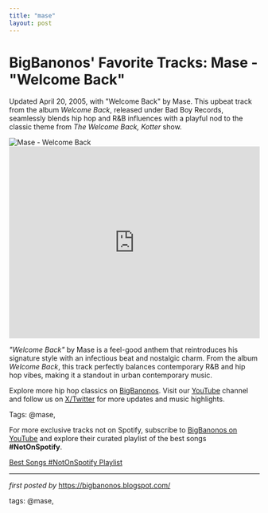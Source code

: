 ```yaml
---
title: "mase"
layout: post
---
```

<!-- Post Title -->
<h1 >BigBanonos' Favorite Tracks: Mase - "Welcome Back"</h1> <!-- Introductory Text -->
<p >Updated April 20, 2005, with "Welcome Back" by Mase. This upbeat track from the album <em>Welcome Back</em>, released under Bad Boy Records, seamlessly blends hip hop and R&B influences with a playful nod to the classic theme from <em>The Welcome Back, Kotter</em> show.</p> <!-- Featured Image -->
<div > <img src="https://upload.wikimedia.org/wikipedia/en/0/01/Mase_-_Welcome_Back_single.jpg" alt="Mase - Welcome Back" />
</div> <!-- YouTube Video Embed -->
<div > <iframe width="100%" height="385" src="https://www.youtube.com/embed/vNey0PR46F4" title="Mase - Welcome Back (Official Music Video)" frameborder="0" allow="accelerometer; autoplay; clipboard-write; encrypted-media; gyroscope; picture-in-picture; web-share" referrerpolicy="strict-origin-when-cross-origin" allowfullscreen></iframe>
</div> <!-- Song Information -->
<div > <p><em>"Welcome Back"</em> by Mase is a feel-good anthem that reintroduces his signature style with an infectious beat and nostalgic charm. From the album <em>Welcome Back</em>, this track perfectly balances contemporary R&B and hip hop vibes, making it a standout in urban contemporary music.</p>
</div> <!-- Footer Links -->
<div > <p>Explore more hip hop classics on <a href="https://bigbanonos.blogspot.com/" target="_blank">BigBanonos</a>. Visit our <a href="https://www.youtube.com/@BigBanonos" target="_blank">YouTube</a> channel and follow us on <a href="https://x.com/bigbanonos" target="_blank">X/Twitter</a> for more updates and music highlights.</p>
</div> <!-- Tags -->
<p >Tags: @mase,</p>


<!--Subscribe and Playlist Links-->
<div>
    <p>For more exclusive tracks not on Spotify, subscribe to <a href="https://www.youtube.com/@BigBanonos" target="_blank">BigBanonos on YouTube</a> and explore their curated playlist of the best songs <strong>#NotOnSpotify</strong>.</p>
    <p><a href="https://www.youtube.com/playlist?list=PLtuNtuTatqI0kFahUCbtbfenC_ET5O_tr" target="_blank">Best Songs #NotOnSpotify Playlist<br /></a></p></div>

<hr />

<p><em>first posted by</em> <a href="https://bigbanonos.blogspot.com/" rel="noopener" target="_new">https://bigbanonos.blogspot.com/</a></p>

<p>tags: @mase,</p>
